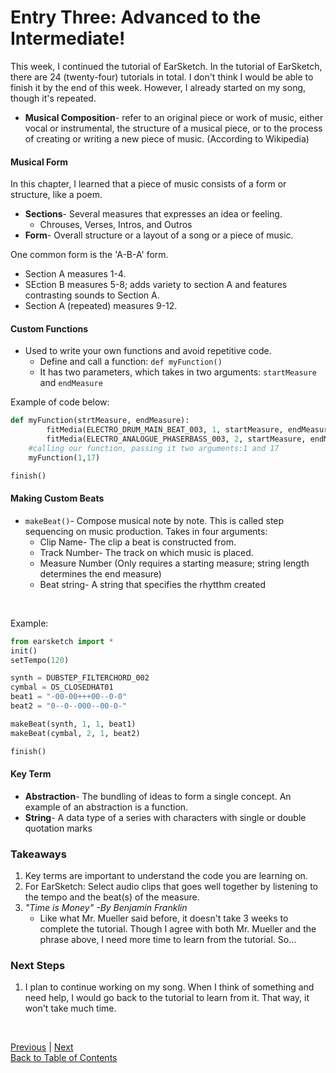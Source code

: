 # Entry Three: Advanced to the Intermediate!
This week, I continued the tutorial of EarSketch. In the tutorial of EarSketch, there are 24 (twenty-four)
tutorials in total. I don't think I would be able to finish it by the end of this week. However, I already
started on my song, though it's repeated.

+ **Musical Composition**-  refer to an original piece or work of music, either vocal or instrumental, the 
structure of a musical piece, or to the process of creating or writing a new piece of music. (According 
to Wikipedia)

#### Musical Form
In this chapter, I learned that a piece of music consists of a form or structure, like a poem.
+ **Sections**- Several measures that expresses an idea or feeling.
    + Chrouses, Verses, Intros, and Outros
+ **Form**- Overall structure or a layout of a song or a piece of music. <br>

One common form is the 'A-B-A' form. 
+ Section A measures 1-4.
+ SEction B measures 5-8; adds variety to section A and features contrasting sounds to Section A.
+ Section A (repeated) measures 9-12.

#### Custom Functions
+ Used to write your own functions and avoid repetitive code. <br>
    + Define and call a function: ```def myFunction()```
    + It has two parameters, which takes in two arguments: ```startMeasure``` and ```endMeasure``` <br>
    
Example of code below: <br>
```python
def myFunction(strtMeasure, endMeasure):
        fitMedia(ELECTRO_DRUM_MAIN_BEAT_003, 1, startMeasure, endMeasure)
        fitMedia(ELECTRO_ANALOGUE_PHASERBASS_003, 2, startMeasure, endMeasure)
    #calling our function, passing it two arguments:1 and 17
    myFunction(1,17)

finish()
```

#### Making Custom Beats
+ ```makeBeat()```- Compose musical note by note. This is called step sequencing on music production.
Takes in four arguments:
    + Clip Name- The clip a beat is constructed from.
    + Track Number- The track on which music is placed.
    + Measure Number (Only requires a starting measure; string length determines the end measure) 
    + Beat string- A string that specifies the rhytthm created
<br>
 
Example: <br>
```python
from earsketch import *
init()
setTempo(120)

synth = DUBSTEP_FILTERCHORD_002
cymbal = OS_CLOSEDHAT01
beat1 = "-00-00+++00--0-0"
beat2 = "0--0--000--00-0-"

makeBeat(synth, 1, 1, beat1)
makeBeat(cymbal, 2, 1, beat2)

finish()
```

#### Key Term
+ **Abstraction**- The bundling of ideas to form a single concept. An example of an abstraction is a function.
+ **String**- A data type of a series with characters with single or double quotation marks

### Takeaways
1. Key terms are important to understand the code you are learning on.
2. For EarSketch: Select audio clips that goes well together by listening to the tempo and the beat(s) 
of the measure.
3. *"Time is Money" -By Benjamin Franklin*
    - Like what Mr. Mueller said before, it doesn't take 3 weeks to complete the tutorial. Though I agree
with both Mr. Mueller and the phrase above, I need more time to learn from the tutorial. So...
### Next Steps
1. I plan to continue working on my song. When I think of something and need help, I would go back to the
tutorial to learn from it. That way, it won't take much time.
<br>

[Previous](entry02.md) | [Next](entry04.md) <br>
[Back to Table of Contents](https://github.com/victoriaf6656/independent-study)
